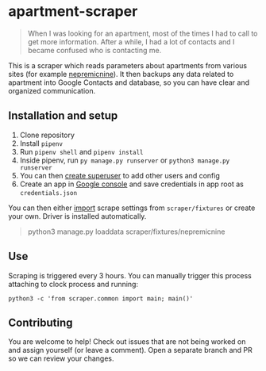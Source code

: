 # apartment-scraper

> When I was looking for an apartment, most of the times I had to call to get more information. After a while, I had a lot of contacts and I became confused who is contacting me.

This is a scraper which reads parameters about apartments from various sites (for example [nepremicnine](https://www.nepremicnine.net/)). It then backups any data related to apartment into Google Contacts and database, so you can have clear and organized communication.

## Installation and setup

1. Clone repository
2. Install  `pipenv`
3. Run `pipenv shell` and `pipenv install`
4. Inside pipenv, run `py manage.py runserver` or `python3 manage.py runserver`
5. You can then [create superuser](https://djangocentral.com/creating-super-user-in-django/) to add other users and config
6. Create an app in [Google console](https://developers.google.com/people/quickstart/python#step_1_turn_on_the) and save credentials in app root as `credentials.json`

You can then either [import](https://docs.djangoproject.com/en/3.0/ref/django-admin/#loaddata) scrape settings from `scraper/fixtures` or create your own. Driver is installed automatically. 
> python3 manage.py loaddata scraper/fixtures/nepremicnine

## Use

Scraping is triggered every 3 hours. You can manually trigger this process attaching to clock process and running:

```
python3 -c 'from scraper.common import main; main()'
```

## Contributing

You are welcome to help! Check out issues that are not being worked on and assign yourself (or leave a comment). Open a separate branch and PR so we can review your changes.